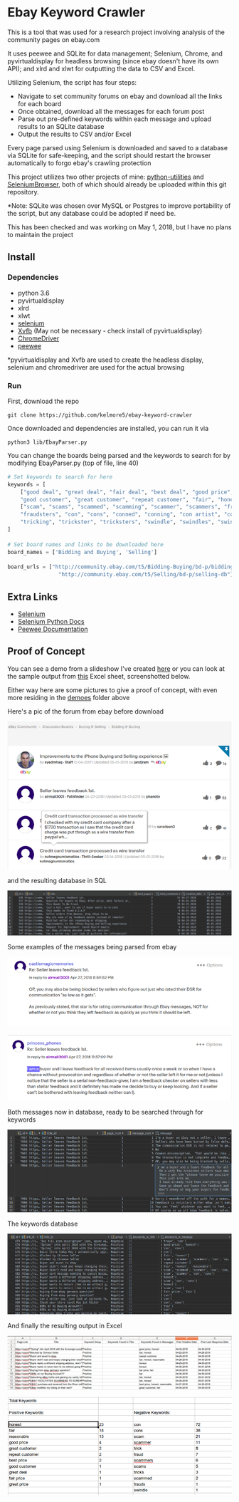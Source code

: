 # Ebay Keyword Crawler

This is a tool that was used for a research project involving analysis of the community pages
on ebay.com

It uses peewee and SQLite for data management; Selenium, Chrome, and pyvirtualdisplay for headless browsing
(since ebay doesn't have its own API); and xlrd and xlwt for outputting the data to CSV and Excel.

Utilizing Selenium, the script has four steps: 

- Navigate to set community forums on ebay and download all the links for each board
- Once obtained, download all the messages for each forum post
- Parse out pre-defined keywords within each message and upload results to an SQLite database
- Output the results to CSV and/or Excel

Every page parsed using Selenium is downloaded and saved to a database via SQLite for safe-keeping,
and the script should restart the browser automatically to forgo ebay's crawling protection

This project utilizes two other projects of mine: [python-utilities](https://github.com/kelmore5/python-utilities) and [SeleniumBrowser](https://github.com/kelmore5/SeleniumBrowser), both of which
should already be uploaded within this git repository.

*Note: SQLite was chosen over MySQL or Postgres to improve portability of the script, but any database could be 
adopted if need be.

This has been checked and was working on May 1, 2018, but I have no plans to maintain the project

## Install

### Dependencies

- python 3.6
- pyvirtualdisplay
- xlrd
- xlwt
- [selenium](http://selenium-python.readthedocs.io/installation.html)
- [Xvfb](https://www.x.org/archive/X11R7.6/doc/man/man1/Xvfb.1.xhtml) (May not be necessary - check install of pyvirtualdisplay)
- [ChromeDriver](https://sites.google.com/a/chromium.org/chromedriver/)
- [peewee](https://github.com/coleifer/peewee)

*pyvirtualdisplay and Xvfb are used to create the headless display, selenium and chromedriver are used for the actual browsing

### Run

First, download the repo

    git clone https://github.com/kelmore5/ebay-keyword-crawler
    
Once downloaded and dependencies are installed, you can run it via

    python3 lib/EbayParser.py
    


You can change the boards being parsed and the keywords to search for by modifying EbayParser.py (top of file, line 40)

```python
# Set keywords to search for here
keywords = [
    ["good deal", "great deal", "fair deal", "best deal", "good price", "great price", "fair price", "best price",
    "good customer", "great customer", "repeat customer", "fair", "honest", "reasonable"],
    ["scam", "scams", "scammed", "scamming", "scammer", "scammers", "fraud", "frauds", "defrauded", "fraudster",
    "fraudsters", "con", "cons", "conned", "conning", "con artist", "con artists", "trick", "tricks", "tricked",
    "tricking", "trickster", "tricksters", "swindle", "swindles", "swindled", "swindler", "swindlers"]
]
    
# Set board names and links to be downloaded here
board_names = ['Bidding and Buying', 'Selling']
    
board_urls = ["http://community.ebay.com/t5/Bidding-Buying/bd-p/bidding-buying-db",
                "http://community.ebay.com/t5/Selling/bd-p/selling-db"]
```

## Extra Links

- [Selenium](https://www.seleniumhq.org/)
- [Selenium Python Docs](http://selenium-python.readthedocs.io/)
- [Peewee Documentation](http://docs.peewee-orm.com/en/latest/)

## Proof of Concept

You can see a demo from a slideshow I've created [here](https://docs.google.com/presentation/d/1VlSL0dZrbhQeY3bIFUGEmSkFARycCc31zmQlNqx_7BY/edit?usp=sharing)
or you can look at the sample output from [this](https://github.com/kelmore5/ebay-keyword-crawler/raw/master/demoes/output_demo.xlsx) Excel sheet, screenshotted below.

Either way here are some pictures to give a proof of concept, with even more residing in 
the [demoes](https://github.com/kelmore5/ebay-keyword-crawler/tree/master/demoes) folder above

Here's a pic of the forum from ebay before download

![Ebay Bidding and Buying Forum](/demoes/ebay_bidding_and_buying.png "Ebay Bidding and Buying Forum")

and the resulting database in SQL

![Posts SQL Database](/demoes/posts_database.png "Posts SQL Database")

Some examples of the messages being parsed from ebay 

![Ebay Messages Example 1](/demoes/ebay_messages_1.png "Ebay Messages Example")

![Ebay Messages Example 2](/demoes/ebay_messages_2.png "Ebay Messages Example 2")

Both messages now in database, ready to be searched through for keywords

![Messages SQL Database](/demoes/messages_database.png "Messages SQL Database")

The keywords database

![Keywords SQL Database](/demoes/keywords_database.png "Keyboards SQL Database")

And finally the resulting output in Excel

![Excel Output - Main](/demoes/excel_output_main.png "Excel Output - Main")

![Excel Output - Simple Stats](/demoes/excel_output_keywords.png "Excel Output - Simple Stats")
